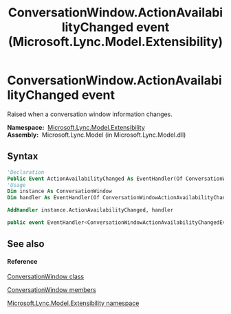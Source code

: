 ﻿---
title: ConversationWindow.ActionAvailabilityChanged event (Microsoft.Lync.Model.Extensibility)
TOCTitle: ActionAvailabilityChanged event
ms:assetid: E:Microsoft.Lync.Model.Extensibility.ConversationWindow.ActionAvailabilityChanged_DI_3_UC_OCS14MrefLyncWPF
ms:mtpsurl: https://msdn.microsoft.com/en-us/library/microsoft.lync.model.extensibility.conversationwindow.actionavailabilitychanged_di_3_uc_ocs14mreflyncwpf(v=office.15)
ms:contentKeyID: 48588566
ms.date: 07/28/2014
mtps_version: v=office.15
f1_keywords:
- Microsoft.Lync.Model.Extensibility.ConversationWindow.ActionAvailabilityChanged
dev_langs:
- CSharp
- JScript
- VB
- other
---

# ConversationWindow.ActionAvailabilityChanged event

Raised when a conversation window information changes.

**Namespace:**  [Microsoft.Lync.Model.Extensibility](microsoft-lync-model-extensibility-namespace_2.md)  
**Assembly:**  Microsoft.Lync.Model (in Microsoft.Lync.Model.dll)

## Syntax

``` vb
'Declaration
Public Event ActionAvailabilityChanged As EventHandler(Of ConversationWindowActionAvailabilityChangedEventArgs)
'Usage
Dim instance As ConversationWindow
Dim handler As EventHandler(Of ConversationWindowActionAvailabilityChangedEventArgs)

AddHandler instance.ActionAvailabilityChanged, handler
```

``` csharp
public event EventHandler<ConversationWindowActionAvailabilityChangedEventArgs> ActionAvailabilityChanged
```

## See also

#### Reference

[ConversationWindow class](conversationwindow-class-microsoft-lync-model-extensibility_2.md)

[ConversationWindow members](conversationwindow-members-microsoft-lync-model-extensibility_2.md)

[Microsoft.Lync.Model.Extensibility namespace](microsoft-lync-model-extensibility-namespace_2.md)

